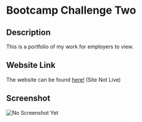 # Bootcamp Challenge Two

## Description

This is a portfolio of my work for employers to view.

## Website Link

The website can be found [here!](https://alecryanhunter.github.io/bootcamp-challege-two) (Site Not Live)

## Screenshot

![No Screenshot Yet]()